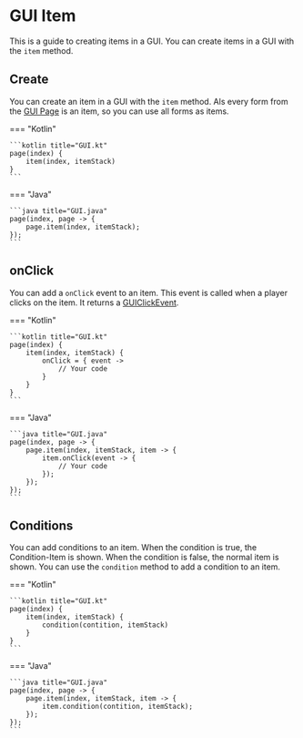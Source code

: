 # GUI Item
This is a guide to creating items in a GUI. You can create items in a GUI with the `item` method.

## Create 
You can create an item in a GUI with the `item` method. Als every form from the 
[GUI Page](../../pages/gui/page) is an item, so you can use all forms as items.

=== "Kotlin"

    ```kotlin title="GUI.kt"
    page(index) {
        item(index, itemStack)
    }
    ```
=== "Java"
    
    ```java title="GUI.java"
    page(index, page -> {
        page.item(index, itemStack);
    });
    ```

## onClick
You can add a `onClick` event to an item. This event is called when a player 
clicks on the item. It returns a [GUIClickEvent](../../pages/gui/click-event).

=== "Kotlin"

    ```kotlin title="GUI.kt"
    page(index) {
        item(index, itemStack) {
            onClick = { event ->
                // Your code
            }
        }
    }
    ```
=== "Java"
    
    ```java title="GUI.java"
    page(index, page -> {
        page.item(index, itemStack, item -> {
            item.onClick(event -> {
                // Your code
            });
        });
    });
    ```
## Conditions
You can add conditions to an item. When the condition is true, the Condition-Item is shown. 
When the condition is false, the normal item is shown. You can use the `condition` method to 
add a condition to an item.

=== "Kotlin"

    ```kotlin title="GUI.kt"
    page(index) {
        item(index, itemStack) {
            condition(contition, itemStack)
        }
    }
    ```
=== "Java"
    
    ```java title="GUI.java"
    page(index, page -> {
        page.item(index, itemStack, item -> {
            item.condition(contition, itemStack);
        });
    });
    ```
